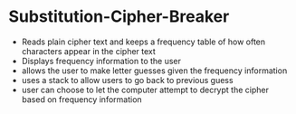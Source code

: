 # Substitution-Cipher-Breaker

- Reads plain cipher text and keeps a frequency table of how often characters appear in the cipher text
- Displays frequency information to the user
- allows the user to make letter guesses given the frequency information
- uses a stack to allow users to go back to previous guess
- user can choose to let the computer attempt to decrypt the cipher based on frequency information

